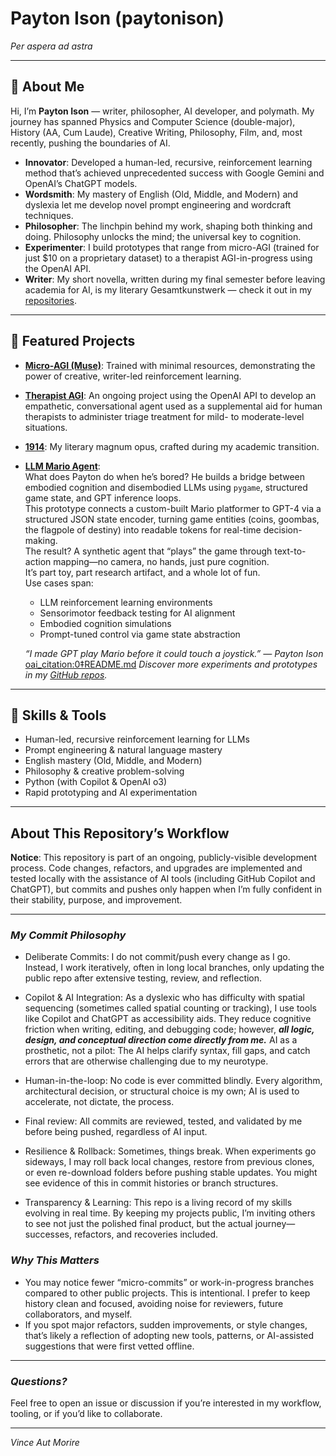 # Payton Ison (paytonison)

_Per aspera ad astra_

---

## 👋 About Me

Hi, I’m **Payton Ison** — writer, philosopher, AI developer, and polymath. My journey has spanned Physics and Computer Science (double-major), History (AA, Cum Laude), Creative Writing, Philosophy, Film, and, most recently, pushing the boundaries of AI.

- **Innovator**: Developed a human-led, recursive, reinforcement learning method that’s achieved unprecedented success with Google Gemini and OpenAI’s ChatGPT models.
- **Wordsmith**: My mastery of English (Old, Middle, and Modern) and dyslexia let me develop novel prompt engineering and wordcraft techniques.
- **Philosopher**: The linchpin behind my work, shaping both thinking and doing. Philosophy unlocks the mind; the universal key to cognition.
- **Experimenter**: I build prototypes that range from micro-AGI (trained for just $10 on a proprietary dataset) to a therapist AGI-in-progress using the OpenAI API.
- **Writer**: My short novella, written during my final semester before leaving academia for AI, is my literary Gesamtkunstwerk — check it out in my [repositories](https://github.com/paytonison?tab=repositories).

---

## 🚀 Featured Projects

- **[Micro-AGI (Muse)](https://github.com/paytonison/muse)**: Trained with minimal resources, demonstrating the power of creative, writer-led reinforcement learning.
- **[Therapist AGI](https://github.com/paytonison/therapy-bot)**: An ongoing project using the OpenAI API to develop an empathetic, conversational agent used as a supplemental aid for human therapists to administer triage treatment for mild- to moderate-level situations.
- **[1914](https://github.com/paytonison/1914)**: My literary magnum opus, crafted during my academic transition.
- **[LLM Mario Agent](https://github.com/paytonison/llm-mario-agent)**:  
    What does Payton do when he’s bored? He builds a bridge between embodied cognition and disembodied LLMs using `pygame`, structured game state, and GPT inference loops.  
    This prototype connects a custom-built Mario platformer to GPT-4 via a structured JSON state encoder, turning game entities (coins, goombas, the flagpole of destiny) into readable tokens for real-time decision-making.  
    The result? A synthetic agent that “plays” the game through text-to-action mapping—no camera, no hands, just pure cognition.  
    It’s part toy, part research artifact, and a whole lot of fun.  
    Use cases span:
    - LLM reinforcement learning environments
    - Sensorimotor feedback testing for AI alignment
    - Embodied cognition simulations
    - Prompt-tuned control via game state abstraction

    _“I made GPT play Mario before it could touch a joystick.” — Payton Ison_  
   [oai_citation:0‡README.md](file-service://file-ET5KtZHwA5Fr1ztXzqpKfN)
_Discover more experiments and prototypes in my [GitHub repos](https://github.com/paytonison?tab=repositories)._

---

## 🧠 Skills & Tools

- Human-led, recursive reinforcement learning for LLMs
- Prompt engineering & natural language mastery
- English mastery (Old, Middle, and Modern)
- Philosophy & creative problem-solving
- Python (with Copilot & OpenAI o3)
- Rapid prototyping and AI experimentation

---

## About This Repository’s Workflow

**Notice**:
This repository is part of an ongoing, publicly-visible development process. Code changes, refactors, and upgrades are implemented and tested locally with the assistance of AI tools (including GitHub Copilot and ChatGPT), but commits and pushes only happen when I’m fully confident in their stability, purpose, and improvement.

---

### *My Commit Philosophy*

* Deliberate Commits:
I do not commit/push every change as I go. Instead, I work iteratively, often in long local branches, only updating the public repo after extensive testing, review, and reflection.

* Copilot & AI Integration:
As a dyslexic who has difficulty with spatial sequencing (sometimes called spatial counting or tracking), I use tools like Copilot and ChatGPT as accessibility aids. They reduce cognitive friction when writing, editing, and debugging code; however, ***all logic, design, and conceptual direction come directly from me.***
AI as a prosthetic, not a pilot: The AI helps clarify syntax, fill gaps, and catch errors that are otherwise challenging due to my neurotype.
*  Human-in-the-loop: No code is ever committed blindly. Every algorithm, architectural decision, or structural choice is my own; AI is used to accelerate, not dictate, the process.
*  Final review: All commits are reviewed, tested, and validated by me before being pushed, regardless of AI input.
* Resilience & Rollback:
Sometimes, things break. When experiments go sideways, I may roll back local changes, restore from previous clones, or even re-download folders before pushing stable updates. You might see evidence of this in commit histories or branch structures.
*  Transparency & Learning:
This repo is a living record of my skills evolving in real time. By keeping my projects public, I’m inviting others to see not just the polished final product, but the actual journey—successes, refactors, and recoveries included.

### *Why This Matters*
* You may notice fewer “micro-commits” or work-in-progress branches compared to other public projects. This is intentional. I prefer to keep history clean and focused, avoiding noise for reviewers, future collaborators, and myself.
* If you spot major refactors, sudden improvements, or style changes, that’s likely a reflection of adopting new tools, patterns, or AI-assisted suggestions that were first vetted offline.

---

### *Questions?*
Feel free to open an issue or discussion if you’re interested in my workflow, tooling, or if you’d like to collaborate.

---

_Vince Aut Morire_

